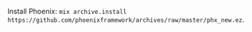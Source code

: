 Install Phoenix: `mix archive.install https://github.com/phoenixframework/archives/raw/master/phx_new.ez`.
